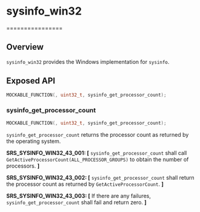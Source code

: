 # sysinfo_win32
================

## Overview

`sysinfo_win32` provides the Windows implementation for `sysinfo`.

## Exposed API

```c
MOCKABLE_FUNCTION(, uint32_t, sysinfo_get_processor_count);
```

### sysinfo_get_processor_count

```c
MOCKABLE_FUNCTION(, uint32_t, sysinfo_get_processor_count);
```

`sysinfo_get_processor_count` returns the processor count as returned by the operating system.

**SRS_SYSINFO_WIN32_43_001: [** `sysinfo_get_processor_count` shall call `GetActiveProcessorCount(ALL_PROCESSOR_GROUPS)` to obtain the number of processors. **]**

**SRS_SYSINFO_WIN32_43_002: [** `sysinfo_get_processor_count` shall return the processor count as returned by `GetActiveProcessorCount`. **]**

**SRS_SYSINFO_WIN32_43_003: [** If there are any failures, `sysinfo_get_processor_count` shall fail and return zero. **]**